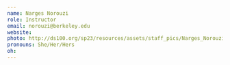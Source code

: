 ```yaml
---
name: Narges Norouzi
role: Instructor
email: norouzi@berkeley.edu
website: 
photo: http://ds100.org/sp23/resources/assets/staff_pics/Narges_Norouzi.jpeg
pronouns: She/Her/Hers
oh:
---
```


